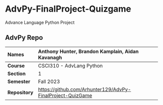 # AdvPy-FinalProject-Quizgame
Advance Language Python Project
## AdvPy Repo

| Names | Anthony Hunter, Brandon Kamplain, Aidan Kavanagh |
|:---|:---|
| **Course** | CSCI310 - AdvLang Python |
| **Section** | 1 |
| **Semester** | Fall 2023 |
| **Repository**          | https://github.com/Arhunter129/AdvPy-FinalProject-QuizGame |
